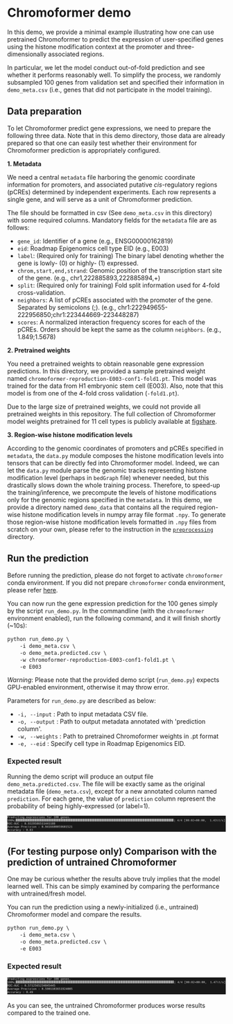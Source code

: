 # Chromoformer demo

In this demo, we provide a minimal example illustrating how one can use pretrained Chromoformer to predict the expression of user-specified genes using the histone modification context at the promoter and three-dimensionally associated regions.

In particular, we let the model conduct out-of-fold prediction and see whether it performs reasonably well.
To simplify the process, we randomly subsampled 100 genes from validation set and specified their information in `demo_meta.csv` (i.e., genes that did not participate in the model training).

## Data preparation

To let Chromoformer predict gene expressions, we need to prepare the following three data. Note that in this demo directory, those data are already prepared so that one can easily test whether their environment for Chromoformer prediction is appropriately configured.

**1. Metadata**

We need a central `metadata` file harboring the genomic coordinate information for promoters, and associated putative *cis*-regulatory regions (pCREs) determined by independent experiments. Each row represents a single gene, and will serve as a unit of Chromoformer prediction.

The file should be formatted in csv (See `demo_meta.csv` in this directory) with some required columns. 
Mandatory fields for the `metadata` file are as follows:

- `gene_id`: Identifier of a gene (e.g., ENSG00000162819)
- `eid`: Roadmap Epigenomics cell type EID (e.g., E003)
- `label`: (Required only for training) The binary label denoting whether the gene is lowly- (0) or highly- (1) expressed.
- `chrom,start,end,strand`: Genomic position of the transcription start site of the gene. (e.g., chr1,222885893,222885894,+)
- `split`: (Required only for training) Fold split information used for 4-fold cross-validation.
- `neighbors`: A list of pCREs associated with the promoter of the gene. Separated by semicolons (;). (e.g., chr1:222949655-222956850;chr1:223444669-223448287)
- `scores`: A normalized interaction frequency scores for each of the pCREs. Orders should be kept the same as the column `neighbors`. (e.g., 1.849;1.5678)

**2. Pretrained weights**

You need a pretrained weights to obtain reasonable gene expression predictions.
In this directory, we provided a sample pretrained weight named `chromoformer-reproduction-E003-conf1-fold1.pt`.
This model was trained for the data from H1 embryonic stem cell (E003).
Also, note that this model is from one of the 4-fold cross validation (`-fold1.pt`).

Due to the large size of pretrained weights, we could not provide all pretrained weights in this repository. 
The full collection of Chromoformer model weights pretrained for 11 cell types is publicly available at [figshare](https://doi.org/10.6084/m9.figshare.19424807.v1).

**3. Region-wise histone modification levels**

According to the genomic coordinates of promoters and pCREs specified in `metadata`, the `data.py` module composes the histone modification levels into tensors that can be directly fed into Chromoformer model.
Indeed, we can let the `data.py` module parse the genomic tracks representing histone modification level (perhaps in `bedGraph` file) whenever needed, but this drastically slows down the whole training process.
Therefore, to speed-up the training/inference, we precompute the levels of histone modifications only for the genomic regions specified in the `metadata`.
In this demo, we provide a directory named `demo_data` that contains all the required region-wise histone modification levels in numpy array file format `.npy`.
To generate those region-wise histone modification levels formatted in `.npy` files from scratch on your own, please refer to the instruction in the [`preprocessing`](../preprocessing) directory.

## Run the prediction

Before running the prediction, please do not forget to activate `chromoformer` conda environment. If you did not prepare `chromoformer` conda environment, please refer [here](https://github.com/dohlee/chromoformer#installation).

You can now run the gene expression prediction for the 100 genes simply by the script `run_demo.py`.
In the commandline (with the `chromoformer` environment enabled), run the following command, and it will finish shortly (~10s):

```shell
python run_demo.py \
    -i demo_meta.csv \
    -o demo_meta.predicted.csv \
    -w chromoformer-reproduction-E003-conf1-fold1.pt \
    -e E003
```

*Warning*: Please note that the provided demo script (`run_demo.py`) expects GPU-enabled environment, otherwise it may throw error. 

Parameters for `run_demo.py` are described as below:

- `-i, --input` : Path to input metadata CSV file.
- `-o, --output` :  Path to output metadata annotated with 'prediction column'.
- `-w, --weights` : Path to pretrained Chromoformer weights in .pt format
- `-e, --eid` : Specify cell type in Roadmap Epigenomics EID.


### Expected result

Running the demo script will produce an output file `demo_meta.predicted.csv`. 
The file will be exactly same as the original metadata file (`demo_meta.csv`), except for a new annotated column named `prediction`. For each gene, the value of `prediction` column represent the probability of being highly-expressed (or label=1).

![expected_result](img/demo_result.png)

## (For testing purpose only) Comparison with the prediction of untrained Chromoformer

One may be curious whether the results above truly implies that the model learned well.
This can be simply examined by comparing the performance with untrained/fresh model.

You can run the prediction using a newly-initialized (i.e., untrained) Chromoformer model and compare the results.

```shell
python run_demo.py \
    -i demo_meta.csv \
    -o demo_meta.predicted.csv \
    -e E003
```

### Expected result

![expected_result_random](img/demo_result_random.png)

As you can see, the untrained Chromoformer produces worse results compared to the trained one.